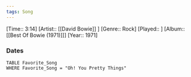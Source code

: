 ```yaml
---
tags: Song  
---
```

[Time:: 3:14]
[Artist:: [[David Bowie]] ]
[Genre:: Rock]
[Played:: ]
[Album:: [[Best Of Bowie (1971)]]]
[Year:: 1971]
### Dates
````dataview
TABLE Favorite_Song
WHERE Favorite_Song = "Oh! You Pretty Things"
````
